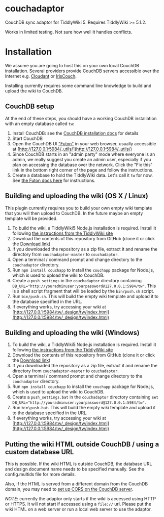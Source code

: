 couchadaptor
============

CouchDB sync adaptor for TiddlyWiki 5. Requires TiddlyWiki >= 5.1.2.

Works in limited testing. Not sure how well it handles conflicts.

# Installation

We assume you are going to host this on your own local CouchDB installation.
Several providers provide CouchDB servers accessible over the Internet e.g.
[Cloudant](https://cloudant.com/) or [IrisCouch](http://www.iriscouch.com/).

Installing currently requires some command line knowledge to build and upload the wiki to CouchDB. 

## CouchDB setup

At the end of these steps, you should have a working CouchDB installation with an empty database called `tw`:

1. Install CouchDB: see the [CouchDB installation docs](http://docs.couchdb.org/en/latest/install/index.html)  for details
2. Start CouchDB
3. Open the CouchDB UI ["Futon"](http://docs.couchdb.org/en/latest/intro/futon.html) in your web browser, 
usually accessible at [http://127.0.0.1:5984/_utils/](http://127.0.0.1:5984/_utils/)
4. Since CouchDB starts in an "admin party" mode where everyone is an admin, 
we really suggest you create an admin user, especially if you plan on accessing the database over the network.
Click the "Fix this" link in the bottom right corner of the page and follow the instructions.
5. Create a database to hold the TiddlyWiki data. Let's call it `tw` for now. See [the Futon docs here](http://docs.couchdb.org/en/latest/intro/futon.html#managing-databases-and-documents) for instructions.

## Building and uploading the wiki (OS X / Linux)

This plugin currently requires you to build your own empty wiki template that you will then upload to CouchDB. In the future maybe an empty 
template will be provided.

1. To build the wiki, a TiddlyWiki5 Node.js installation is required. Install it following 
[the instructions from the TiddlyWiki site](http://tiddlywiki.com/static/GettingStarted%2520-%2520Node.js.html)
2. Download the contents of this repository from GitHub (clone it or click the 
[Download link](https://github.com/wshallum/couchadaptor/archive/master.zip))
3. If you downloaded the repository as a zip file, extract it and rename the directory from `couchadaptor-master` to `couchadaptor`.
4. Open a terminal / command prompt and change directory to the `couchadaptor` directory.
5. Run `npm install couchapp` to install the `couchapp` package for Node.js, which is used to upload the wiki to CouchDB.
6. Create a `push_settings` in the `couchadaptor` directory containing `DB_URL="http://youradminuser:yourpassword@127.0.0.1:5984/tw"`. 
This is a shell script fragment that will be loaded by the `bin/push.sh` script.
7. Run `bin/push.sh`. This will build the empty wiki template and upload it to the database specified in the URL.
8. If everything works, try accessing your wiki at [http://127.0.0.1:5984/tw/_design/tw/index.html](http://127.0.0.1:5984/tw/_design/tw/index.html)

## Building and uploading the wiki (Windows)

1. To build the wiki, a TiddlyWiki5 Node.js installation is required. Install it following 
[the instructions from the TiddlyWiki site](http://tiddlywiki.com/static/GettingStarted%2520-%2520Node.js.html)
2. Download the contents of this repository from GitHub (clone it or click the 
[Download link](https://github.com/wshallum/couchadaptor/archive/master.zip))
3. If you downloaded the repository as a zip file, extract it and rename the directory from `couchadaptor-master` to `couchadaptor`.
4. Open a terminal / command prompt and change directory to the `couchadaptor` directory.
5. Run `npm install couchapp` to install the `couchapp` package for Node.js, which is used to upload the wiki to CouchDB.
6. Create a `push_settings.bat` in the `couchadaptor` directory containing `set DB_URL="http://youradminuser:yourpassword@127.0.0.1:5984/tw"`. 
7. Run `bin\push.bat`. This will build the empty wiki template and upload it to the database specified in the URL.
8. If everything works, try accessing your wiki at [http://127.0.0.1:5984/tw/_design/tw/index.html](http://127.0.0.1:5984/tw/_design/tw/index.html)

## Putting the wiki HTML outside CouchDB / using a custom database URL

This is possible. If the wiki HTML is outside CouchDB, the database URL and design document name needs to be specified manually. See the config.multids file for more details.

Also, if the HTML is served from a different domain from the CouchDB domain, you may need to [set up CORS on the CouchDB server](http://docs.couchdb.org/en/1.6.1/config/http.html#config-cors).

_NOTE_: currently the adaptor only starts if the wiki is accessed using HTTP or HTTPS. It will not start if accessed
using a `file://` url. Please put the wiki HTML on a web server or run a local web server to use the adaptor.
